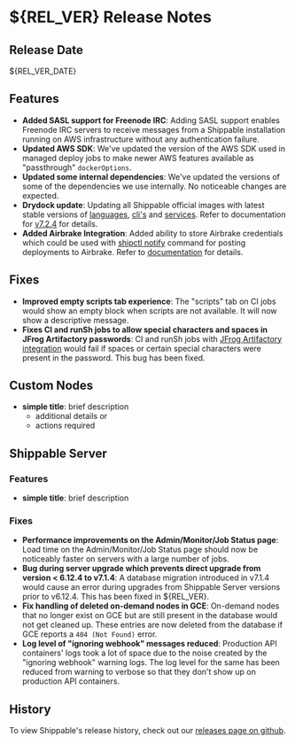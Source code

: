 # ${REL_VER} Release Notes

## Release Date

${REL_VER_DATE}

## Features

- **Added SASL support for Freenode IRC**: Adding SASL support enables Freenode IRC servers to receive messages from a Shippable installation running on AWS infrastructure without any authentication failure.
- **Updated AWS SDK**: We've updated the version of the AWS SDK used in managed deploy jobs to make newer AWS features available as "passthrough" `dockerOptions`.
- **Updated some internal dependencies**: We've updated the versions of some of the dependencies we use internally. No noticeable changes are expected.
- **Drydock update**: Updating all Shippable official images with latest stable versions of [languages](http://docs.shippable.com/platform/runtime/machine-image/language-versions/), [cli's](http://docs.shippable.com/platform/runtime/machine-image/cli-versions/) and [services](http://docs.shippable.com/platform/runtime/machine-image/services-versions/). Refer to documentation
    for [v7.2.4](http://docs.shippable.com/platform/runtime/machine-image/ami-v724/) for details.
- **Added Airbrake Integration**: Added ability to store Airbrake credentials which could be used with [shipctl notify](http://docs.shippable.com/platform/tutorial/workflow/using-shipctl/#notify) command for posting deployments to Airbrake. Refer to [documentation](http://docs.shippable.com/platform/integration/airBrakeKey/) for details.

## Fixes

- **Improved empty scripts tab experience**: The "scripts" tab on CI jobs would show an empty block when scripts are not available. It will now show a descriptive message.
- **Fixes CI and runSh jobs to allow special characters and spaces in JFrog Artifactory passwords**: CI and runSh jobs with [JFrog Artifactory integration](http://docs.shippable.com/platform/integration/jfrog-artifactoryKey/) would fail if spaces or certain special characters were present in the password. This bug has been fixed.


## Custom Nodes

- **simple title**: brief description
  - additional details or
  - actions required

## Shippable Server

### Features

- **simple title**: brief description

### Fixes

- **Performance improvements on the Admin/Monitor/Job Status page**: Load time on the Admin/Monitor/Job Status page should now be noticeably faster on servers with a large number of jobs.
- **Bug during server upgrade which prevents direct upgrade from version < 6.12.4 to v7.1.4**: A database migration introduced in v7.1.4 would cause an error during upgrades from Shippable Server versions prior to v6.12.4. This has been fixed in ${REL_VER}.
- **Fix handling of deleted on-demand nodes in GCE**: On-demand nodes that no longer exist on GCE but are still present in the database would not get cleaned up. These entries are now deleted from the database if GCE reports a `404 (Not Found)` error.
- **Log level of "ignoring webhook" messages reduced**: Production API containers' logs took a lot of space due to the noise created by the "ignoring webhook" warning logs. The log level for the same has been reduced from warning to verbose so that they don't show up on production API containers.

## History

To view Shippable's release history, check out our [releases page on github](https://github.com/Shippable/admiral/releases).
